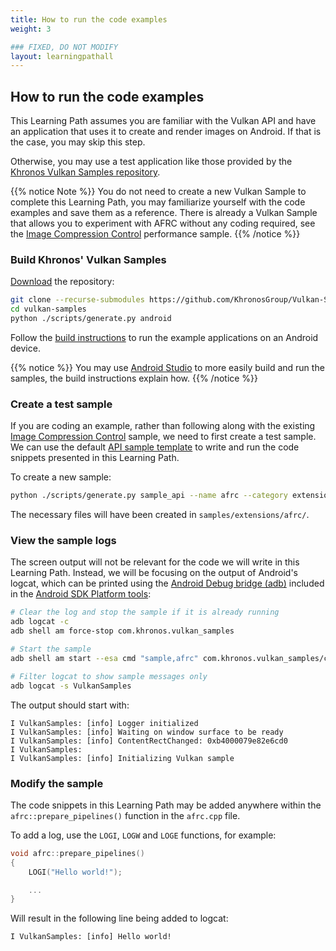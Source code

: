 ```yaml
---
title: How to run the code examples
weight: 3

### FIXED, DO NOT MODIFY
layout: learningpathall
---
```


## How to run the code examples

This Learning Path assumes you are familiar with the Vulkan API and have an application that uses it to create and render images on Android. If that is the case, you may skip this step.

Otherwise, you may use a test application like those provided by the [Khronos Vulkan Samples repository](https://github.com/KhronosGroup/Vulkan-Samples).

{{% notice Note %}}
You do not need to create a new Vulkan Sample to complete this Learning Path, you may familiarize yourself with the code examples and save them as a reference.
There is already a Vulkan Sample that allows you to experiment with AFRC without any coding required, see the [Image Compression Control](https://github.com/KhronosGroup/Vulkan-Samples/blob/main/samples/performance/image_compression_control/README.adoc) performance sample.
{{% /notice %}}

### Build Khronos' Vulkan Samples

[Download](https://github.com/KhronosGroup/Vulkan-Samples?tab=readme-ov-file#setup) the repository:

```bash
git clone --recurse-submodules https://github.com/KhronosGroup/Vulkan-Samples.git
cd vulkan-samples
python ./scripts/generate.py android
```

Follow the [build instructions](https://github.com/KhronosGroup/Vulkan-Samples/blob/main/docs/build.adoc#android) to run the example applications on an Android device.

{{% notice  %}}
You may use [Android Studio](https://github.com/KhronosGroup/Vulkan-Samples/blob/main/docs/build.adoc#build-with-android-studio) to more easily build and run the samples, the build instructions explain how.
{{% /notice %}}

### Create a test sample

If you are coding an example, rather than following along with the existing [Image Compression Control](https://github.com/KhronosGroup/Vulkan-Samples/blob/main/samples/performance/image_compression_control/README.adoc) sample, we need to first create a test sample.
We can use the default [API sample template](https://github.com/KhronosGroup/Vulkan-Samples/blob/main/scripts/README.adoc#generate-api-sample) to write and run the code snippets presented in this Learning Path.

To create a new sample:

```bash
python ./scripts/generate.py sample_api --name afrc --category extensions
```

The necessary files will have been created in `samples/extensions/afrc/`.

### View the sample logs

The screen output will not be relevant for the code we will write in this Learning Path.
Instead, we will be focusing on the output of Android's logcat, which can be printed using the [Android Debug bridge (adb)](https://developer.android.com/studio/command-line/adb) included in the [Android SDK Platform tools](https://developer.android.com/studio/releases/platform-tools.html):

```bash
# Clear the log and stop the sample if it is already running
adb logcat -c
adb shell am force-stop com.khronos.vulkan_samples

# Start the sample
adb shell am start --esa cmd "sample,afrc" com.khronos.vulkan_samples/com.khronos.vulkan_samples.SampleLauncherActivity

# Filter logcat to show sample messages only
adb logcat -s VulkanSamples
```

The output should start with:
```output
I VulkanSamples: [info] Logger initialized
I VulkanSamples: [info] Waiting on window surface to be ready
I VulkanSamples: [info] ContentRectChanged: 0xb4000079e82e6cd0
I VulkanSamples:
I VulkanSamples: [info] Initializing Vulkan sample
```

### Modify the sample

The code snippets in this Learning Path may be added anywhere within the `afrc::prepare_pipelines()` function in the `afrc.cpp` file.

To add a log, use the `LOGI`, `LOGW` and `LOGE` functions, for example:

```C
void afrc::prepare_pipelines()
{
	LOGI("Hello world!");

    ...
}
```

Will result in the following line being added to logcat:

```output
I VulkanSamples: [info] Hello world!
```
